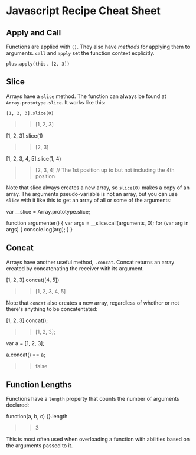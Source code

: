 # Javascript Recipe Cheat Sheet

## Apply and Call

Functions are applied with `()`. They also have _methods_ for applying them to arguments. `call` and `apply` set the function context explicitly. 

	plus.apply(this, [2, 3])

## Slice

Arrays have a `slice` method. The function can always be found at `Array.prototype.slice`. It works like this:

	[1, 2, 3].slice(0)
  >> [1, 2, 3]

  [1, 2, 3].slice(1)
  >> [2, 3]

  [1, 2, 3, 4, 5].slice(1, 4)
  >> [2, 3, 4] // The 1st position up to but not including the 4th position

Note that slice always creates a new array, so `slice(0)` makes a copy of an array. The arguments pseudo-variable is not an array, but you can use `slice` with it like this to get an array of all or some of the arguments:

  var __slice = Array.prototype.slice;

  function argumenter() {
    var args = __slice.call(arguments, 0);
    for (var arg in args) {
      console.log(arg);
    }
  }

## Concat

Arrays have another useful method, `.concat`. Concat returns an array created by concatenating the receiver with its argument. 

  [1, 2, 3].concat([4, 5])
  >> [1, 2, 3, 4, 5]

Note that `concat` also creates a new array, regardless of whether or not there's anything to be concatentated:

  [1, 2, 3].concat();
  >> [1, 2, 3];

  var a = [1, 2, 3];

  a.concat() == a;
  >> false

## Function Lengths

Functions have a `length` property that counts the number of arguments declared:

  function(a, b, c) {}.length
  >> 3

This is most often used when overloading a function with abilities based on the arguments passed to it. 
